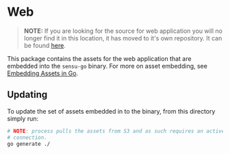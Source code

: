 # Web

> **NOTE:** If you are looking for the source for web application you will no
> longer find it in this location, it has moved to it's own repository. It can
> be found [here](https://github.com/sensu/web).

This package contains the assets for the web application that are embedded into
the `sensu-go` binary. For more on asset embedding, see
[Embedding Assets in Go].

## Updating

To update the set of assets embedded in to the binary, from this directory
simply run:

```sh
# NOTE: process pulls the assets from S3 and as such requires an active internet
# connection.
go generate ./
```

[Embedding Assets in Go]:https://sharpend.io/archives/embedding-assets-in-go/
